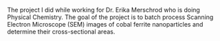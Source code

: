 The project I did while working for Dr. Erika Merschrod who is doing Physical Chemistry. 
The goal of the project is to batch process Scanning Electron Microscope (SEM) images of cobal ferrite nanoparticles and determine their cross-sectional areas.
